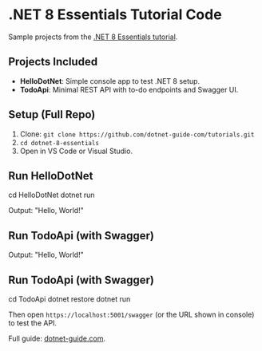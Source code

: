 # .NET 8 Essentials Tutorial Code

Sample projects from the [.NET 8 Essentials tutorial](https://www.dotnet-guide.com/tutorials/dotnet-8-essentials/).

## Projects Included
- **HelloDotNet**: Simple console app to test .NET 8 setup.
- **TodoApi**: Minimal REST API with to-do endpoints and Swagger UI.

## Setup (Full Repo)
1. Clone: `git clone https://github.com/dotnet-guide-com/tutorials.git`
2. `cd dotnet-8-essentials`
3. Open in VS Code or Visual Studio.

## Run HelloDotNet

cd HelloDotNet
dotnet run

Output: "Hello, World!"

## Run TodoApi (with Swagger)

Output: "Hello, World!"

## Run TodoApi (with Swagger)

cd TodoApi
dotnet restore
dotnet run

Then open `https://localhost:5001/swagger` (or the URL shown in console) to test the API.

Full guide: [dotnet-guide.com](https://www.dotnet-guide.com/tutorials/dotnet-8-essentials/).
